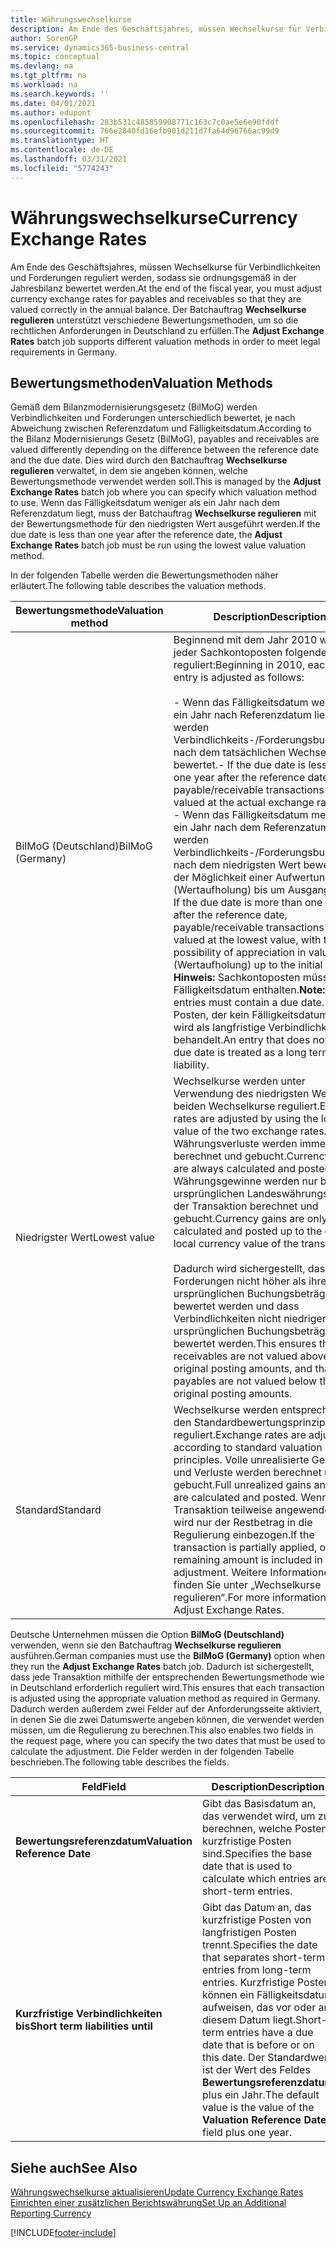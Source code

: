 ```yaml
---
title: Währungswechselkurse
description: Am Ende des Geschäftsjahres, müssen Wechselkurse für Verbindlichkeiten und Forderungen reguliert werden, sodass sie ordnungsgemäß in der Jahresbilanz bewertet werden. Der Batchauftrag **Wechselkurse regulieren** unterstützt verschiedene Bewertungsmethoden, um so die rechtlichen Anforderungen in Deutschland zu erfüllen.
author: SorenGP
ms.service: dynamics365-business-central
ms.topic: conceptual
ms.devlang: na
ms.tgt_pltfrm: na
ms.workload: na
ms.search.keywords: ''
ms.date: 04/01/2021
ms.author: edupont
ms.openlocfilehash: 283b531c485859908771c163c7c0ae5e6e90fddf
ms.sourcegitcommit: 766e2840fd16efb901d211d7fa64d96766ac99d9
ms.translationtype: HT
ms.contentlocale: de-DE
ms.lasthandoff: 03/31/2021
ms.locfileid: "5774243"
---
```

# <a name="currency-exchange-rates"></a><span data-ttu-id="1b99e-104">Währungswechselkurse</span><span class="sxs-lookup"><span data-stu-id="1b99e-104">Currency Exchange Rates</span></span>
<span data-ttu-id="1b99e-105">Am Ende des Geschäftsjahres, müssen Wechselkurse für Verbindlichkeiten und Forderungen reguliert werden, sodass sie ordnungsgemäß in der Jahresbilanz bewertet werden.</span><span class="sxs-lookup"><span data-stu-id="1b99e-105">At the end of the fiscal year, you must adjust currency exchange rates for payables and receivables so that they are valued correctly in the annual balance.</span></span> <span data-ttu-id="1b99e-106">Der Batchauftrag **Wechselkurse regulieren** unterstützt verschiedene Bewertungsmethoden, um so die rechtlichen Anforderungen in Deutschland zu erfüllen.</span><span class="sxs-lookup"><span data-stu-id="1b99e-106">The **Adjust Exchange Rates** batch job supports different valuation methods in order to meet legal requirements in Germany.</span></span>  

## <a name="valuation-methods"></a><span data-ttu-id="1b99e-107">Bewertungsmethoden</span><span class="sxs-lookup"><span data-stu-id="1b99e-107">Valuation Methods</span></span>  
<span data-ttu-id="1b99e-108">Gemäß dem Bilanzmodernisierungsgesetz (BilMoG) werden Verbindlichkeiten und Forderungen unterschiedlich bewertet, je nach Abweichung zwischen Referenzdatum und Fälligkeitsdatum.</span><span class="sxs-lookup"><span data-stu-id="1b99e-108">According to the Bilanz Modernisierungs Gesetz (BilMoG), payables and receivables are valued differently depending on the difference between the reference date and the due date.</span></span> <span data-ttu-id="1b99e-109">Dies wird durch den Batchauftrag **Wechselkurse regulieren** verwaltet, in dem sie angeben können, welche Bewertungsmethode verwendet werden soll.</span><span class="sxs-lookup"><span data-stu-id="1b99e-109">This is managed by the **Adjust Exchange Rates** batch job where you can specify which valuation method to use.</span></span> <span data-ttu-id="1b99e-110">Wenn das Fälligkeitsdatum weniger als ein Jahr nach dem Referenzdatum liegt, muss der Batchauftrag **Wechselkurse regulieren** mit der Bewertungsmethode für den niedrigsten Wert ausgeführt werden.</span><span class="sxs-lookup"><span data-stu-id="1b99e-110">If the due date is less than one year after the reference date, the **Adjust Exchange Rates** batch job must be run using the lowest value valuation method.</span></span>  

<span data-ttu-id="1b99e-111">In der folgenden Tabelle werden die Bewertungsmethoden näher erläutert.</span><span class="sxs-lookup"><span data-stu-id="1b99e-111">The following table describes the valuation methods.</span></span>  

|<span data-ttu-id="1b99e-112">Bewertungsmethode</span><span class="sxs-lookup"><span data-stu-id="1b99e-112">Valuation method</span></span>|<span data-ttu-id="1b99e-113">Description</span><span class="sxs-lookup"><span data-stu-id="1b99e-113">Description</span></span>|  
|----------------------|---------------------------------------|  
|<span data-ttu-id="1b99e-114">BilMoG (Deutschland)</span><span class="sxs-lookup"><span data-stu-id="1b99e-114">BilMoG (Germany)</span></span>|<span data-ttu-id="1b99e-115">Beginnend mit dem Jahr 2010 wird jeder Sachkontoposten folgendermaßen reguliert:</span><span class="sxs-lookup"><span data-stu-id="1b99e-115">Beginning in 2010, each ledger entry is adjusted as follows:</span></span><br /><br /> <span data-ttu-id="1b99e-116">-   Wenn das Fälligkeitsdatum weniger als ein Jahr nach Referenzdatum liegt, werden Verbindlichkeits-/Forderungsbuchungen nach dem tatsächlichen Wechselkurs bewertet.</span><span class="sxs-lookup"><span data-stu-id="1b99e-116">-   If the due date is less than one year after the reference date, payable/receivable transactions are valued at the actual exchange rate.</span></span><br /><span data-ttu-id="1b99e-117">-   Wenn das Fälligkeitsdatum mehr als ein Jahr nach dem Referenzatum liegt, werden Verbindlichkeits-/Forderungsbuchungen nach dem niedrigsten Wert bewertet, mit der Möglichkeit einer Aufwertung (Wertaufholung) bis um Ausgangswert.</span><span class="sxs-lookup"><span data-stu-id="1b99e-117">-   If the due date is more than one year after the reference date, payable/receivable transactions are valued at the lowest value, with the possibility of appreciation in value (Wertaufholung) up to the initial value.</span></span> <span data-ttu-id="1b99e-118">**Hinweis:**  Sachkontoposten müssen ein Fälligkeitsdatum enthalten.</span><span class="sxs-lookup"><span data-stu-id="1b99e-118">**Note:**  Ledger entries must contain a due date.</span></span> <span data-ttu-id="1b99e-119">Ein Posten, der kein Fälligkeitsdatum hat, wird als langfristige Verbindlichkeit behandelt.</span><span class="sxs-lookup"><span data-stu-id="1b99e-119">An entry that does not have a due date is treated as a long term liability.</span></span>|  
|<span data-ttu-id="1b99e-120">Niedrigster Wert</span><span class="sxs-lookup"><span data-stu-id="1b99e-120">Lowest value</span></span>|<span data-ttu-id="1b99e-121">Wechselkurse werden unter Verwendung des niedrigsten Wertes der beiden Wechselkurse reguliert.</span><span class="sxs-lookup"><span data-stu-id="1b99e-121">Exchange rates are adjusted by using the lowest value of the two exchange rates.</span></span> <span data-ttu-id="1b99e-122">Währungsverluste werden immer berechnet und gebucht.</span><span class="sxs-lookup"><span data-stu-id="1b99e-122">Currency losses are always calculated and posted.</span></span> <span data-ttu-id="1b99e-123">Währungsgewinne werden nur bis zum ursprünglichen Landeswährungswert der Transaktion berechnet und gebucht.</span><span class="sxs-lookup"><span data-stu-id="1b99e-123">Currency gains are only calculated and posted up to the original local currency value of the transaction.</span></span><br /><br /> <span data-ttu-id="1b99e-124">Dadurch wird sichergestellt, dass Forderungen nicht höher als ihre ursprünglichen Buchungsbeträge bewertet werden und dass Verbindlichkeiten nicht niedriger als ihre ursprünglichen Buchungsbeträge bewertet werden.</span><span class="sxs-lookup"><span data-stu-id="1b99e-124">This ensures that receivables are not valued above their original posting amounts, and that payables are not valued below their original posting amounts.</span></span>|  
|<span data-ttu-id="1b99e-125">Standard</span><span class="sxs-lookup"><span data-stu-id="1b99e-125">Standard</span></span>|<span data-ttu-id="1b99e-126">Wechselkurse werden entsprechend den Standardbewertungsprinzipien reguliert.</span><span class="sxs-lookup"><span data-stu-id="1b99e-126">Exchange rates are adjusted according to standard valuation principles.</span></span> <span data-ttu-id="1b99e-127">Volle unrealisierte Gewinne und Verluste werden berechnet und gebucht.</span><span class="sxs-lookup"><span data-stu-id="1b99e-127">Full unrealized gains and losses are calculated and posted.</span></span> <span data-ttu-id="1b99e-128">Wenn die Transaktion teilweise angewendet wird, wird nur der Restbetrag in die Regulierung einbezogen.</span><span class="sxs-lookup"><span data-stu-id="1b99e-128">If the transaction is partially applied, only the remaining amount is included in the adjustment.</span></span> <span data-ttu-id="1b99e-129">Weitere Informationen finden Sie unter „Wechselkurse regulieren“.</span><span class="sxs-lookup"><span data-stu-id="1b99e-129">For more information, see Adjust Exchange Rates.</span></span>|  

<span data-ttu-id="1b99e-130">Deutsche Unternehmen müssen die Option **BilMoG (Deutschland)** verwenden, wenn sie den Batchauftrag **Wechselkurse regulieren** ausführen.</span><span class="sxs-lookup"><span data-stu-id="1b99e-130">German companies must use the **BilMoG (Germany)** option when they run the **Adjust Exchange Rates** batch job.</span></span> <span data-ttu-id="1b99e-131">Dadurch ist sichergestellt, dass jede Transaktion mithilfe der entsprechenden Bewertungsmethode wie in Deutschland erforderlich reguliert wird.</span><span class="sxs-lookup"><span data-stu-id="1b99e-131">This ensures that each transaction is adjusted using the appropriate valuation method as required in Germany.</span></span> <span data-ttu-id="1b99e-132">Dadurch werden außerdem zwei Felder auf der Anforderungsseite aktiviert, in denen Sie die zwei Datumswerte angeben können, die verwendet werden müssen, um die Regulierung zu berechnen.</span><span class="sxs-lookup"><span data-stu-id="1b99e-132">This also enables two fields in the request page, where you can specify the two dates that must be used to calculate the adjustment.</span></span> <span data-ttu-id="1b99e-133">Die Felder werden in der folgenden Tabelle beschrieben.</span><span class="sxs-lookup"><span data-stu-id="1b99e-133">The following table describes the fields.</span></span>  

|<span data-ttu-id="1b99e-134">Feld</span><span class="sxs-lookup"><span data-stu-id="1b99e-134">Field</span></span>|<span data-ttu-id="1b99e-135">Description</span><span class="sxs-lookup"><span data-stu-id="1b99e-135">Description</span></span>|  
|---------------------------------|---------------------------------------|  
|<span data-ttu-id="1b99e-136">**Bewertungsreferenzdatum**</span><span class="sxs-lookup"><span data-stu-id="1b99e-136">**Valuation Reference Date**</span></span>|<span data-ttu-id="1b99e-137">Gibt das Basisdatum an, das verwendet wird, um zu berechnen, welche Posten kurzfristige Posten sind.</span><span class="sxs-lookup"><span data-stu-id="1b99e-137">Specifies the base date that is used to calculate which entries are short-term entries.</span></span>|  
|<span data-ttu-id="1b99e-138">**Kurzfristige Verbindlichkeiten bis**</span><span class="sxs-lookup"><span data-stu-id="1b99e-138">**Short term liabilities until**</span></span>|<span data-ttu-id="1b99e-139">Gibt das Datum an, das kurzfristige Posten von langfristigen Posten trennt.</span><span class="sxs-lookup"><span data-stu-id="1b99e-139">Specifies the date that separates short-term entries from long-term entries.</span></span> <span data-ttu-id="1b99e-140">Kurzfristige Posten können ein Fälligkeitsdatum aufweisen, das vor oder an diesem Datum liegt.</span><span class="sxs-lookup"><span data-stu-id="1b99e-140">Short-term entries have a due date that is before or on this date.</span></span> <span data-ttu-id="1b99e-141">Der Standardwert ist der Wert des Feldes **Bewertungsreferenzdatum** plus ein Jahr.</span><span class="sxs-lookup"><span data-stu-id="1b99e-141">The default value is the value of the **Valuation Reference Date** field plus one year.</span></span>|  

## <a name="see-also"></a><span data-ttu-id="1b99e-142">Siehe auch</span><span class="sxs-lookup"><span data-stu-id="1b99e-142">See Also</span></span>  
[<span data-ttu-id="1b99e-143">Währungswechselkurse aktualisieren</span><span class="sxs-lookup"><span data-stu-id="1b99e-143">Update Currency Exchange Rates</span></span>](../../finance-how-update-currencies.md)  
[<span data-ttu-id="1b99e-144">Einrichten einer zusätzlichen Berichtswährung</span><span class="sxs-lookup"><span data-stu-id="1b99e-144">Set Up an Additional Reporting Currency</span></span>](../../finance-how-setup-additional-currencies.md)


[!INCLUDE[footer-include](../../includes/footer-banner.md)]
